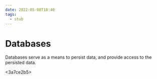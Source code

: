 ```yaml
---
date: 2022-05-08T18:40
tags: 
  - stub
---
```


# Databases

Databases serve as a means to persist data, and provide access to the persisted data.

<a35a82ec>

<3a7ce2b5>
